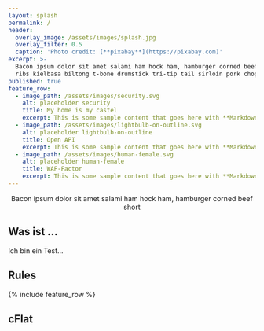 ```yaml
---
layout: splash
permalink: /
header:
  overlay_image: /assets/images/splash.jpg
  overlay_filter: 0.5
  caption: 'Photo credit: [**pixabay**](https://pixabay.com)'
excerpt: >-
  Bacon ipsum dolor sit amet salami ham hock ham, hamburger corned beef short
  ribs kielbasa biltong t-bone drumstick tri-tip tail sirloin pork chop.
published: true
feature_row:
  - image_path: /assets/images/security.svg
    alt: placeholder security
    title: My home is my castel
    excerpt: This is some sample content that goes here with **Markdown** formatting.
  - image_path: /assets/images/lightbulb-on-outline.svg
    alt: placeholder lightbulb-on-outline
    title: Open API
    excerpt: This is some sample content that goes here with **Markdown** formatting.
  - image_path: /assets/images/human-female.svg
    alt: placeholder human-female
    title: WAF-Factor
    excerpt: This is some sample content that goes here with **Markdown** formatting.
---
```

<center>
Bacon ipsum dolor sit amet salami ham hock ham, hamburger corned beef short
</center>

## Was ist ...

Ich bin ein Test...

## Rules

{% include feature_row %}

## cFlat
